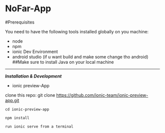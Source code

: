 
# NoFar-App

#Prerequisites

You need to have the following tools installed globally on you machine:

 - node 
 - npm 
 - ionic Dev Environment  
 - android studio (if u want build and
   make some change tho android)
  ##Make sure to install Java on your local machine
   
   


----------


   ***Installation & Development***

 - ionic preview-App

clone this repo:
 git clone https://github.com/ionic-team/ionic-preview-app.git

    cd ionic-preview-app

    npm install

    run ionic serve from a terminal
